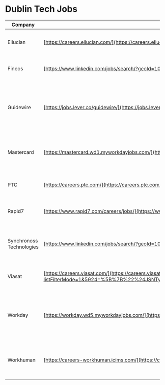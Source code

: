 # Dublin Tech Jobs

| Company                  | Career Site                                                                                                                                                                                                                                                                                                                                                             | Glassdoor Review                                                                                                                                                                                                                           |
| ------------------------ | ----------------------------------------------------------------------------------------------------------------------------------------------------------------------------------------------------------------------------------------------------------------------------------------------------------------------------------------------------------------------- | ------------------------------------------------------------------------------------------------------------------------------------------------------------------------------------------------------------------------------------------ |
| Ellucian                 | [https://careers.ellucian.com/](https://careers.ellucian.com/us/en/c/product-engineering-jobs)                                                                                                                                                                                                                                                                          | [https://www.glassdoor.ie/Reviews/Ellucian-Reviews-E529143.htm](https://www.glassdoor.ie/Reviews/Ellucian-Reviews-E529143.htm)                                                                                                             |
| Fineos                   | [https://www.linkedin.com/jobs/search/?geoId=103810046&keywords=fineos&location=Dublin%2C%20Ireland](https://www.linkedin.com/jobs/search/?geoId=103810046&keywords=fineos&location=Dublin%2C%20Ireland)                                                                                                                                                                | [https://www.glassdoor.ie/Reviews/FINEOS-Reviews-E16987.htm](https://www.glassdoor.ie/Reviews/FINEOS-Reviews-E16987.htm)                                                                                                                   |
| Guidewire                | [https://jobs.lever.co/guidewire/](https://jobs.lever.co/guidewire/?location=Dublin&team=Product%20Development)                                                                                                                                                                                                                                                         | [https://www.glassdoor.ie/Reviews/Guidewire-Dublin-Reviews-EI_IE122537.0,9_IL.10,16_IM1052.htm?countryRedirect=true](https://www.glassdoor.ie/Reviews/Guidewire-Dublin-Reviews-EI_IE122537.0,9_IL.10,16_IM1052.htm?countryRedirect=true)   |
| Mastercard               | [https://mastercard.wd1.myworkdayjobs.com/](https://mastercard.wd1.myworkdayjobs.com/CorporateCareers/4/refreshFacet/318c8bb6f553100021d223d9780d30be)                                                                                                                                                                                                                  | [https://www.glassdoor.ie/Reviews/Mastercard-Dublin-Reviews-EI_IE3677.0,10_IL.11,17_IM1052.htm](https://www.glassdoor.ie/Reviews/Mastercard-Dublin-Reviews-EI_IE3677.0,10_IL.11,17_IM1052.htm)                                             |
| PTC                      | [https://careers.ptc.com/](https://careers.ptc.com/TGnewUI/Search/Home/Home?partnerid=2&siteid=5213#keyWordSearch=&locationSearch=IRE-Dublin)                                                                                                                                                                                                                           | [https://www.glassdoor.ie/Reviews/PTC-Dublin-Reviews-EI_IE1855.0,3_IL.4,10_IM1052.htm](https://www.glassdoor.ie/Reviews/PTC-Dublin-Reviews-EI_IE1855.0,3_IL.4,10_IM1052.htm)                                                               |
| Rapid7                   | [https://www.rapid7.com/careers/jobs/](https://www.rapid7.com/careers/jobs/)                                                                                                                                                                                                                                                                                            | [https://www.glassdoor.ie/Reviews/Rapid7-Reviews-E243542.htm](https://www.glassdoor.ie/Reviews/Rapid7-Reviews-E243542.htm)                                                                                                                 |
| Synchronoss Technologies | [https://www.linkedin.com/jobs/search/?geoId=103810046&keywords=synchronoss%20technologies&location=Dublin%2C%20Ireland](https://www.linkedin.com/jobs/search/?geoId=103810046&keywords=synchronoss%20technologies&location=Dublin%2C%20Ireland)                                                                                                                        | [https://www.glassdoor.ie/Reviews/Synchronoss-Dublin-Reviews-EI_IE40727.0,11_IL.12,18_IM1052.htm](https://www.glassdoor.ie/Reviews/Synchronoss-Dublin-Reviews-EI_IE40727.0,11_IL.12,18_IM1052.htm)                                         |
| Viasat                   | [https://careers.viasat.com/](https://careers.viasat.com/careers/SearchJobs/?listFilterMode=1&5924=%5B%7B%22%24JSNType%22%3A%22dataset_Option%22%2C%22value%22%3A%7B%22id%22%3A136274%2C%22name%22%3Anull%7D%7D%5D&5924_format=4692&5925=%5B%7B%22%24JSNType%22%3A%22dataset_Option%22%2C%22value%22%3A%7B%22id%22%3A421%2C%22name%22%3Anull%7D%7D%5D&5925_format=4693) | [https://www.glassdoor.ie/Reviews/Viasat-Reviews-E5500.htm](https://www.glassdoor.ie/Reviews/Viasat-Reviews-E5500.htm)                                                                                                                     |
| Workday                  | [https://workday.wd5.myworkdayjobs.com/](https://workday.wd5.myworkdayjobs.com/Workday/3/refreshFacet/318c8bb6f553100021d223d9780d30be?source=website_linkedin)                                                                                                                                                                                                         | [https://www.glassdoor.ie/Reviews/Workday-Dublin-Reviews-EI_IE197851.0,7_IL.8,14_IM1052_IP2.htm?countryRedirect=true](https://www.glassdoor.ie/Reviews/Workday-Dublin-Reviews-EI_IE197851.0,7_IL.8,14_IM1052_IP2.htm?countryRedirect=true) |
| Workhuman                | [https://careers-workhuman.icims.com/](https://careers-workhuman.icims.com/jobs/search?ss=1&searchCategory=8730&searchLocation=13267--)                                                                                                                                                                                                                                 | [https://www.glassdoor.ie/Reviews/Workhuman-Dublin-Reviews-EI_IE152718.0,9_IL.10,16_IM1052.htm](https://www.glassdoor.ie/Reviews/Workhuman-Dublin-Reviews-EI_IE152718.0,9_IL.10,16_IM1052.htm)                                             |
